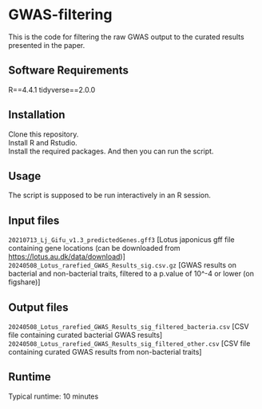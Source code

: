# GWAS-filtering

This is the code for filtering the raw GWAS output to the curated results presented in the paper.

## Software Requirements

R==4.4.1
tidyverse==2.0.0

## Installation

Clone this repository.  
Install R and Rstudio.  
Install the required packages.
And then you can run the script.

## Usage

The script is supposed to be run interactively in an R session.

## Input files

`20210713_Lj_Gifu_v1.3_predictedGenes.gff3` [Lotus japonicus gff file containing gene locations (can be downloaded from https://lotus.au.dk/data/download)]  
`20240508_Lotus_rarefied_GWAS_Results_sig.csv.gz` [GWAS results on bacterial and non-bacterial traits, filtered to a p.value of 10^-4 or lower (on figshare)]

## Output files

`20240508_Lotus_rarefied_GWAS_Results_sig_filtered_bacteria.csv` [CSV file containing curated bacterial GWAS results]  
`20240508_Lotus_rarefied_GWAS_Results_sig_filtered_other.csv` [CSV file containing curated GWAS results from non-bacterial traits]


## Runtime
Typical runtime: 10 minutes
